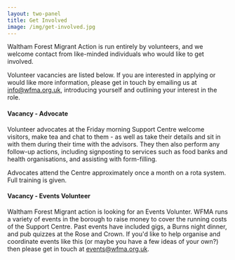 ```yaml
---
layout: two-panel
title: Get Involved
image: /img/get-involved.jpg
---
```


Waltham Forest Migrant Action is run entirely by volunteers, and we welcome contact from like-minded individuals who would like to get involved. 

Volunteer vacancies are listed below. If you are interested in applying or would like more information, please get in touch by emailing us at [info@wfma.org.uk](info@wfma.org.uk), introducing yourself and outlining your interest in the role. 

#### Vacancy - Advocate
Volunteer advocates at the Friday morning Support Centre welcome visitors, make tea and chat to them - as well as take their details and sit in with them during their time with the advisors. They then also perform any follow-up actions, including signposting to services such as food banks and health organisations, and assisting with form-filling. 

Advocates attend the Centre approximately once a month on a rota system. Full training is given.

#### Vacancy - Events Volunteer
Waltham Forest Migrant action is looking for an Events Volunter. WFMA runs a variety of events in the borough to raise money to cover the running costs of the Support Centre. Past events have included gigs, a Burns night dinner, and pub quizzes at the Rose and Crown. If you'd like to help organise and coordinate events like this (or maybe you have a few ideas of your own?) then please get in touch at [events@wfma.org.uk](events@wfma.org.uk).

